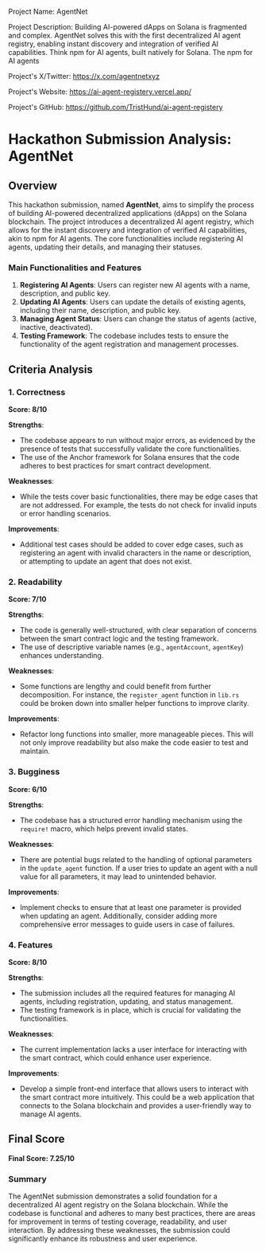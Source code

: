 
Project Name: AgentNet


Project Description: Building AI-powered dApps on Solana is fragmented and complex. AgentNet solves this with the first decentralized AI agent registry, enabling instant discovery and integration of verified AI capabilities. Think npm for AI agents, built natively for Solana. The npm for AI agents


Project's X/Twitter: https://x.com/agentnetxyz


Project's Website: https://ai-agent-registery.vercel.app/


Project's GitHub: https://github.com/TristHund/ai-agent-registery






# Hackathon Submission Analysis: AgentNet

## Overview
This hackathon submission, named **AgentNet**, aims to simplify the process of building AI-powered decentralized applications (dApps) on the Solana blockchain. The project introduces a decentralized AI agent registry, which allows for the instant discovery and integration of verified AI capabilities, akin to npm for AI agents. The core functionalities include registering AI agents, updating their details, and managing their statuses.

### Main Functionalities and Features
1. **Registering AI Agents**: Users can register new AI agents with a name, description, and public key.
2. **Updating AI Agents**: Users can update the details of existing agents, including their name, description, and public key.
3. **Managing Agent Status**: Users can change the status of agents (active, inactive, deactivated).
4. **Testing Framework**: The codebase includes tests to ensure the functionality of the agent registration and management processes.

## Criteria Analysis

### 1. Correctness
**Score: 8/10**

**Strengths**:
- The codebase appears to run without major errors, as evidenced by the presence of tests that successfully validate the core functionalities.
- The use of the Anchor framework for Solana ensures that the code adheres to best practices for smart contract development.

**Weaknesses**:
- While the tests cover basic functionalities, there may be edge cases that are not addressed. For example, the tests do not check for invalid inputs or error handling scenarios.

**Improvements**:
- Additional test cases should be added to cover edge cases, such as registering an agent with invalid characters in the name or description, or attempting to update an agent that does not exist.

### 2. Readability
**Score: 7/10**

**Strengths**:
- The code is generally well-structured, with clear separation of concerns between the smart contract logic and the testing framework.
- The use of descriptive variable names (e.g., `agentAccount`, `agentKey`) enhances understanding.

**Weaknesses**:
- Some functions are lengthy and could benefit from further decomposition. For instance, the `register_agent` function in `lib.rs` could be broken down into smaller helper functions to improve clarity.

**Improvements**:
- Refactor long functions into smaller, more manageable pieces. This will not only improve readability but also make the code easier to test and maintain.

### 3. Bugginess
**Score: 6/10**

**Strengths**:
- The codebase has a structured error handling mechanism using the `require!` macro, which helps prevent invalid states.

**Weaknesses**:
- There are potential bugs related to the handling of optional parameters in the `update_agent` function. If a user tries to update an agent with a null value for all parameters, it may lead to unintended behavior.

**Improvements**:
- Implement checks to ensure that at least one parameter is provided when updating an agent. Additionally, consider adding more comprehensive error messages to guide users in case of failures.

### 4. Features
**Score: 8/10**

**Strengths**:
- The submission includes all the required features for managing AI agents, including registration, updating, and status management.
- The testing framework is in place, which is crucial for validating the functionalities.

**Weaknesses**:
- The current implementation lacks a user interface for interacting with the smart contract, which could enhance user experience.

**Improvements**:
- Develop a simple front-end interface that allows users to interact with the smart contract more intuitively. This could be a web application that connects to the Solana blockchain and provides a user-friendly way to manage AI agents.

## Final Score
**Final Score: 7.25/10**

### Summary
The AgentNet submission demonstrates a solid foundation for a decentralized AI agent registry on the Solana blockchain. While the codebase is functional and adheres to many best practices, there are areas for improvement in terms of testing coverage, readability, and user interaction. By addressing these weaknesses, the submission could significantly enhance its robustness and user experience.